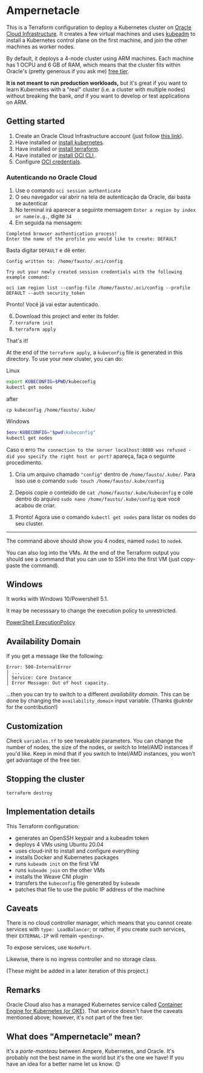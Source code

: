 # Ampernetacle

This is a Terraform configuration to deploy a Kubernetes cluster on
[Oracle Cloud Infrastructure][oci]. It creates a few virtual machines
and uses [kubeadm] to install a Kubernetes control plane on the first
machine, and join the other machines as worker nodes.

By default, it deploys a 4-node cluster using ARM machines. Each machine
has 1 OCPU and 6 GB of RAM, which means that the cluster fits within
Oracle's (pretty generous if you ask me) [free tier][freetier].

**It is not meant to run production workloads,**
but it's great if you want to learn Kubernetes with a "real" cluster
(i.e. a cluster with multiple nodes) without breaking the bank, *and*
if you want to develop or test applications on ARM.

## Getting started

1. Create an Oracle Cloud Infrastructure account (just follow [this link][createaccount]).
2. Have installed or [install kubernetes](https://kubernetes.io/docs/setup/production-environment/tools/kubeadm/install-kubeadm/#installing-kubeadm-kubelet-and-kubectl).
3. Have installed or [install terraform](https://learn.hashicorp.com/tutorials/terraform/install-cli?in=terraform/oci-get-started).
4. Have installed or [install OCI CLI ](https://docs.oracle.com/en-us/iaas/Content/API/SDKDocs/cliinstall.htm).
5. Configure [OCI credentials](https://learn.hashicorp.com/tutorials/terraform/oci-build?in=terraform/oci-get-started).

### Autenticando no Oracle Cloud

1. Use o comando `oci session authenticate`
2. O seu navegador vai abrir na tela de autenticação da Oracle, dai basta se autenticar
3. No terminal irá aparecer a seguinte mensagem `Enter a region by index or name(e.g.`, digite `34`
4. Em seguida na mensagem:
```
Completed browser authentication process!
Enter the name of the profile you would like to create: DEFAULT
```
Basta digitar `DEFAULT` e dê enter.
```
Config written to: /home/fausto/.oci/config

Try out your newly created session credentials with the following example command:

oci iam region list --config-file /home/fausto/.oci/config --profile DEFAULT --auth security_token
```
Pronto! Você já vai estar autenticado.

6. Download this project and enter its folder.
7. `terraform init`
8. `terraform apply`

That's it!

At the end of the `terraform apply`, a `kubeconfig` file is generated
in this directory. To use your new cluster, you can do:

Linux
```bash
export KUBECONFIG=$PWD/kubeconfig
kubectl get nodes
```
after

```
cp kubeconfig /home/fausto/.kube/
```

Windows
```powershell
$env:KUBECONFIG="$pwd\kubeconfig"
kubectl get nodes
```

Caso o erro `The connection to the server localhost:8080 was refused - did you specify the right host or port?` apareça, faça o seguinte procedimento.

1. Cria um arquivo chamado `"config"` dentro de `/home/fausto/.kube/`.
Para isso use o comando `sudo touch /home/fausto/.kube/config`

2. Depois copie o conteúdo de `cat /home/fausto/.kube/kubeconfig` e cole dentro do arquivo `sudo nano /home/fausto/.kube/config` que você acabou de criar.

3. Pronto! Agora use o comando `kubectl get nodes` para listar os nodes do seu cluster.

---

The command above should show you 4 nodes, named `node1` to `node4`.

You can also log into the VMs. At the end of the Terraform output
you should see a command that you can use to SSH into the first VM
(just copy-paste the command).

## Windows

It works with Windows 10/Powershell 5.1. 

It may be necesssary to change the execution policy to unrestricted.

[PowerShell ExecutionPolicy](https://docs.microsoft.com/en-us/powershell/module/microsoft.powershell.security/set-executionpolicy?view=powershell-5.1)

## Availability Domain

If you get a message like the following:

```
Error: 500-InternalError
│ ...
│ Service: Core Instance
│ Error Message: Out of host capacity.
```

...then you can try to switch to a different *availability domain*.
This can be done by changing the `availability_domain` input variable. (Thanks @uknbr for the contribution!)

## Customization

Check `variables.tf` to see tweakable parameters. You can change the number
of nodes, the size of the nodes, or switch to Intel/AMD instances if you'd
like. Keep in mind that if you switch to Intel/AMD instances, you won't get
advantage of the free tier.

## Stopping the cluster

`terraform destroy`

## Implementation details

This Terraform configuration:

- generates an OpenSSH keypair and a kubeadm token
- deploys 4 VMs using Ubuntu 20.04
- uses cloud-init to install and configure everything
- installs Docker and Kubernetes packages
- runs `kubeadm init` on the first VM
- runs `kubeadm join` on the other VMs
- installs the Weave CNI plugin
- transfers the `kubeconfig` file generated by `kubeadm`
- patches that file to use the public IP address of the machine

## Caveats

There is no cloud controller manager, which means that you cannot
create services with `type: LoadBalancer`; or rather, if you create
such services, their `EXTERNAL-IP` will remain `<pending>`.

To expose services, use `NodePort`.

Likewise, there is no ingress controller and no storage class.

(These might be added in a later iteration of this project.)

## Remarks

Oracle Cloud also has a managed Kubernetes service called
[Container Engine for Kubernetes (or OKE)][oke]. That service
doesn't have the caveats mentioned above; however, it's not part
of the free tier.

## What does "Ampernetacle" mean?

It's a *porte-manteau* between Ampere, Kubernetes, and Oracle.
It's probably not the best name in the world but it's the one
we have! If you have an idea for a better name let us know. 😊

[createaccount]: https://bit.ly/free-oci-dat-k8s-on-arm
[freetier]: https://www.oracle.com/cloud/free/
[kubeadm]: https://kubernetes.io/docs/reference/setup-tools/kubeadm/
[oci]: https://www.oracle.com/cloud/compute/
[oke]: https://www.oracle.com/cloud-native/container-engine-kubernetes/
